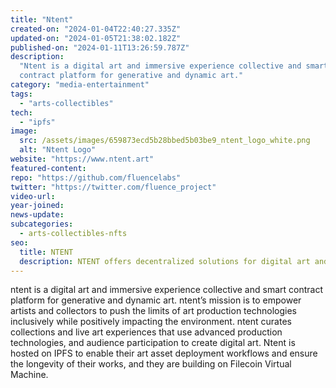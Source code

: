 ```yaml
---
title: "Ntent"
created-on: "2024-01-04T22:40:27.335Z"
updated-on: "2024-01-05T21:38:02.182Z"
published-on: "2024-01-11T13:26:59.787Z"
description:
  "Ntent is a digital art and immersive experience collective and smart
  contract platform for generative and dynamic art."
category: "media-entertainment"
tags:
  - "arts-collectibles"
tech:
  - "ipfs"
image:
  src: /assets/images/659873ecd5b28bbed5b03be9_ntent_logo_white.png
  alt: "Ntent Logo"
website: "https://www.ntent.art"
featured-content:
repo: "https://github.com/fluencelabs"
twitter: "https://twitter.com/fluence_project"
video-url:
year-joined:
news-update:
subcategories:
  - arts-collectibles-nfts
seo:
  title: NTENT
  description: NTENT offers decentralized solutions for digital art and collectibles.
---
```


ntent is a digital art and immersive experience collective and smart contract platform for generative and dynamic art. ntent’s mission is to empower artists and collectors to push the limits of art production technologies inclusively while positively impacting the environment. ntent curates collections and live art experiences that use advanced production technologies, and audience participation to create digital art. Ntent is hosted on IPFS to enable their art asset deployment workflows and ensure the longevity of their works, and they are building on Filecoin Virtual Machine.
